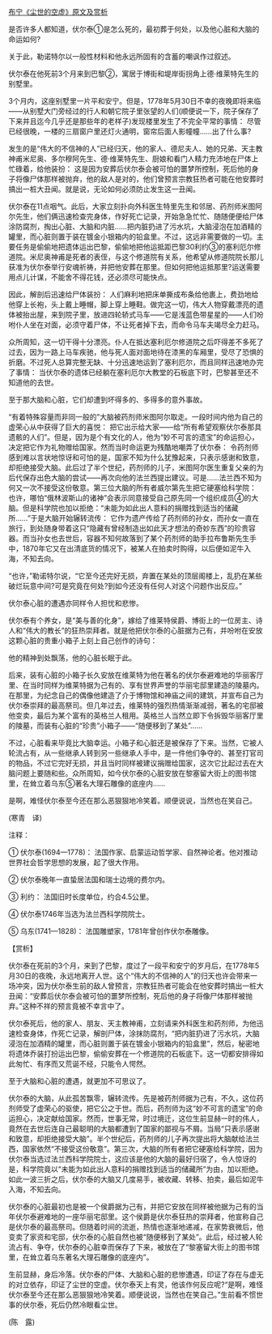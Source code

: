 [布宁《尘世的空虚》原文及赏析](https://www.vrrw.net/wx/12305.html)

是否许多人都知道，伏尔泰①是怎么死的，最初葬于何处，以及他心脏和大脑的命运如何?

关于此，勒诺特尔以一般性材料和他永远所固有的含蓄的嘲讽作过叙述。

伏尔泰在他死前3个月来到巴黎②，寓居于博街和堤岸街拐角上德·维莱特先生的别墅里。

3个月内，这座别墅里一片平和安宁。但是，1778年5月30日不幸的夜晚即将来临——从别墅大门旁经过的行人和朝它院子里张望的人们(顺便说一下，院子保存了下来并且迄今几乎还是那些年的老样子)发现楼里发生了不完全平常的事情： 尽管已经很晚，一楼的三扇窗户里还灯火通明，窗帘后面人影幢幢……出了什么事?

发生的是“伟大的不信神的人”已经归天，他的家人、德尼夫人、她的兄弟、天主教神甫米尼奥、多尔穆阿先生、德·维莱特先生、厨娘和看门人精力充沛地在尸体上忙碌着，给他装扮： 这是因为安葬后伏尔泰会被可怕的噩梦所控制，死后他的身子将像尸体那样被抛弃，他的敌人是对的，他们曾预言宗教狂热者可能在他安葬时搞出一桩大丑闻。就是说，无论如何必须防止发生这一丑闻。

伏尔泰在11点咽气。此后，大家立刻扑向外科医生特里先生和邻居、药剂师米图阿尔先生，他们俩迅速检查完身体，作好死亡记录，开始急急忙忙、随随便便给尸体涂防腐剂，掏出心脏、大脑和内脏……把内脏扔进了污水坑，大脑浸泡在加酒精的罐里，而心脏则置于装在镀金小银箱内的铅盒里。不过，这远非需要做的一切。主要任务是偷偷地把遗体运出巴黎，偷偷地把他运抵距巴黎30利约③的塞利厄尔修道院。米尼奥神甫是死者的表侄，与这个修道院有关系，他希望从修道院院长那儿获准为伏尔泰举行安魂祈祷，并把他安葬在那里。但如何把他运抵那里?运送需要用点儿计谋，不能舍不得花钱，还必须尽可能快点。



因此，解剖后迅速给尸体装扮： 人们麻利地把床单撕成布条给他裹上，费劲地给他穿上长袍，头上戴上睡帽，脚上穿上睡鞋。做完这一切，伟大人物穿戴漂亮的遗体被抬出屋，来到院子里，放进四轮轿式马车——它是浅蓝色带星星的——人们吩咐仆人坐在对面，必须守着尸体，不让死者掉下去，而命令马车夫竭尽全力赶马。

众所周知，这一切干得十分漂亮。仆人在抵达塞利厄尔修道院之后吓得差不多死了过去，因为一路上马车疾驰，他与死人面对面地待在漆黑的车厢里，受尽了恐惧的折磨。不过死人总算完整无缺、十分迅速地运到了塞利厄尔，而且同样迅速地办完了事情： 当伏尔泰的遗体已经躺在塞利厄尔大教堂的石板底下时，巴黎甚至还不知道他的去世。

至于那大脑和心脏，它们却遭到坏得多的、多得多的意外事故。

“有着特殊容量而非同一般的”大脑被药剂师米图阿尔取走。一段时间内他为自己的虚荣心从中获得了巨大的喜悦： 把它出示给大家——给“所有希望观察伏尔泰那具遗骸的人们”。但是，因为是个有文化的人，他为“妙不可言的遗宝”的命运担心，决定把它作为礼物赠给国家。然而当时命运更为残酷地嘲弄了伏尔泰： 令药剂师感到难以言状地惊讶和可怕的是，国家不知为什么犹豫起来，只表示感谢和致意，却拒绝接受大脑。此后过了半个世纪，药剂师的儿子，米图阿尔医生重复父亲的为后代保存出色大脑的尝试——再次向他的法兰西提出建议。可是……法兰西不知为何又一次不接受这份敬意。第三位大脑的所有者威尔第先生把它硬塞给科学院： 也许，哪怕“俄林波斯山的诸神”会表示同意接受自己原先同一个组织成员④的大脑。但是科学院也加以拒绝：“未能为如此出人意料的捐赠找到适当的储藏所……”于是大脑开始辗转流传： 它作为遗产传给了药剂师的孙女，而孙女一直在旅行，到处随身带着这只“隐藏有曾经制造出如此天才想法的奇妙东西”的珍贵容器。而当孙女也去世后，容器不知何故落到了某个药剂师的助手拉布鲁斯先生手中，1870年它又在出清底货的情况下，被某人在拍卖时购得，以后便如泥牛入海，不知去向。

“也许，”勒诺特尔说，“它至今还完好无损，弃置在某处的顶层阁楼上，乱扔在某些破烂玩意中间?可是究竟在何处?到如今还没有任何人对这个问题作出反应。”

伏尔泰心脏的遭遇亦同样令人担忧和悲惨。

伏尔泰有个养女，是“美与善的化身”，嫁给了维莱特侯爵、博街上的一位房主、诗人和“伟大的教长”的狂热崇拜者。就是他把伏尔泰的心脏据为己有，并吩咐在安放这颗心脏的贵重小箱子上刻上自己创作的诗句：

他的精神到处飘荡，他的心脏长眠于此。

后来，装有心脏的小箱子长久安放在维莱特为他在著名的伏尔泰避难地的华丽客厅里、在当时同样为维莱特据为己有的、享有世界声誉的华丽宅邸里建造的陵墓内。在那里，为纪念自己的偶像他建造了介于博物馆和神庙之间的建筑，并宣布自己为伏尔泰崇拜的最高祭司。但几年过去，维莱特的强烈热情渐渐减弱，著名的宅邸被他变卖，最后为某个富有的英格兰人租用。英格兰人当然立即下令拆毁华丽客厅里的陵墓，而装有心脏的“珍贵”小箱子——“随便移到了某处”……

不过，心脏看来毕竟比大脑幸运。小箱子和心脏还是被保存了下来。当然，它被人轮流占有，从一些继承人转到另一些继承人手中，是一件他们争夺的、甚至打官司的物品，不过它完好无损，并且当时同样被建议捐赠给国家，这次它比起过去在大脑问题上要随和些。众所周知，如今伏尔泰的心脏安放在黎塞留大街上的图书馆里，在耸立着乌东⑤著名大理石雕像的底座内……

是啊，难怪伏尔泰至今还在那么恶狠狠地冷笑着。顺便说说，当然也在笑自己。

(寒青　译)

注释：

① 伏尔泰(1694—1778)： 法国作家、启蒙运动哲学家、自然神论者。他对推动世界社会哲学思想的发展，起了很大作用。

② 伏尔泰晚年一直蛰居法国和瑞士边境的费尔内。

③ 利约： 法国旧时长度单位，约合4.5公里。

④ 伏尔泰1746年当选为法兰西科学院院士。

⑤ 乌东(1741—1828)： 法国雕塑家，1781年曾创作伏尔泰雕像。

【赏析】

伏尔泰在死前的3个月，来到了巴黎，度过了一段平和安宁的岁月后，在1778年5月30日的夜晚，永远地离开人世。这个“伟大的不信神的人”的归天也许会带来一场冲突，因为伏尔泰生前的敌人曾预言，宗教狂热者可能会在他安葬时搞出一桩大丑闻：“安葬后伏尔泰会被可怕的噩梦所控制，死后他的身子将像尸体那样被抛弃。”这种不祥的预言竟被不幸言中了。

伏尔泰死后，他的家人、朋友、天主教神甫，立刻请来外科医生和药剂师，为他迅速检查身体，作死亡记录，解剖尸体，涂抹防腐剂，“把内脏扔进了污水坑，大脑浸泡在加酒精的罐里，而心脏则置于装在镀金小银箱内的铅盒里”，然后，秘密地将遗体乔装打扮运出巴黎，偷偷安葬在一个修道院的石板底下。这一切都安排得如此匆忙、有序而又荒诞不经，只能令人愕然。

至于大脑和心脏的遭遇，就更加不可思议了。

伏尔泰的大脑，从此孤苦飘零，辗转流传。先是被药剂师据为己有，不久，这位药剂师受了虚荣心的驱使，把它公之于世。而后，药剂师为这“妙不可言的遗宝”的命运担心，决定献给国家。然而，世事无常，时过境迁，这位生前显赫一时的伟人，竟然在去世后连自己最聪明的大脑都遭到了国家的鄙视与不屑。当局“只表示感谢和致意，却拒绝接受大脑”。半个世纪后，药剂师的儿子再次提出将大脑献给法兰西，国家依然“不接受这份敬意”。第三次，大脑的所有者把它硬塞给科学院，因为伏尔泰当选过法兰西科学院院士，这应该是他的大脑的最好归宿了，令人惊讶的是，科学院竟以“未能为如此出人意料的捐赠找到适当的储藏所”为由，加以拒绝。如此一波三折之后，伏尔泰的大脑又几度易手，被收藏、转移、拍卖，最后如泥牛入海，不知去向。

伏尔泰的心脏最初也是被一个侯爵据为己有，并把它安放在同样被他据为己有的当年伏尔泰避难地的一座华丽宅邸里。这个侯爵是伏尔泰狂热的崇拜者，他宣称自己是伏尔泰的最高祭司。但随着时间的流逝，热情也逐渐地递减，在家势衰微后，他变卖了家资和宅邸，伏尔泰的心脏自然也被“随便移到了某处”。此后，经过被人轮流占有、争夺，伏尔泰的心脏幸而保存了下来，被放在了“黎塞留大街上的图书馆里，在耸立着乌东著名大理石雕像的底座内”。

生前显赫，身后冷落。伏尔泰的尸体、大脑和心脏的悲惨遭遇，印证了存在与虚无的对立依存，印证了尘世的空虚。伏尔泰天上有灵，他该作何反应呢?“是啊，难怪伏尔泰至今还在那么恶狠狠地冷笑着。顺便说说，当然也在笑自己。”生前看不惯世事的伏尔泰，死后仍然冷眼看尘世。

(陈　露)

